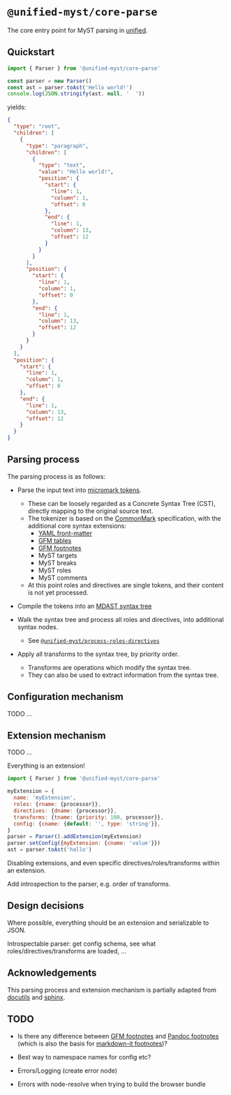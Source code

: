 # `@unified-myst/core-parse`

The core entry point for MyST parsing in [unified](https://unifiedjs.com/).

## Quickstart

```javascript
import { Parser } from '@unified-myst/core-parse'

const parser = new Parser()
const ast = parser.toAst('Hello world!')
console.log(JSON.stringify(ast, null, '  '))
```

yields:

```json
{
  "type": "root",
  "children": [
    {
      "type": "paragraph",
      "children": [
        {
          "type": "text",
          "value": "Hello world!",
          "position": {
            "start": {
              "line": 1,
              "column": 1,
              "offset": 0
            },
            "end": {
              "line": 1,
              "column": 13,
              "offset": 12
            }
          }
        }
      ],
      "position": {
        "start": {
          "line": 1,
          "column": 1,
          "offset": 0
        },
        "end": {
          "line": 1,
          "column": 13,
          "offset": 12
        }
      }
    }
  ],
  "position": {
    "start": {
      "line": 1,
      "column": 1,
      "offset": 0
    },
    "end": {
      "line": 1,
      "column": 13,
      "offset": 12
    }
  }
}
```

## Parsing process

The parsing process is as follows:

- Parse the input text into [micromark tokens](https://github.com/micromark/micromark#parse).
  - These can be loosely regarded as a Concrete Syntax Tree (CST), directly mapping to the original source text.
  - The tokenizer is based on the [CommonMark](https://commonmark.org/) specification, with the additional core syntax extensions:
    - [YAML front-matter](https://pandoc.org/MANUAL.html#extension-yaml_metadata_block)
    - [GFM tables](https://github.github.com/gfm/#tables-extension-)
    - [GFM footnotes](https://docs.github.com/en/get-started/writing-on-github/getting-started-with-writing-and-formatting-on-github/basic-writing-and-formatting-syntax#footnotes)
    - MyST targets
    - MyST breaks
    - MyST roles
    - MyST comments
  - At this point roles and directives are single tokens, and their content is not yet processed.

- Compile the tokens into an [MDAST syntax tree](https://github.com/syntax-tree/mdast)

- Walk the syntax tree and process all roles and directives, into additional syntax nodes.
  - See [`@unified-myst/process-roles-directives`](https://github.com/executablebooks/unified-myst/tree/main/packages/process-roles-directives#readme)

- Apply all transforms to the syntax tree, by priority order.
  - Transforms are operations which modify the syntax tree.
  - They can also be used to extract information from the syntax tree.

## Configuration mechanism

TODO ...

## Extension mechanism

TODO ...

Everything is an extension!

```javascript
import { Parser } from '@unified-myst/core-parse'

myExtension = {
  name: 'myExtension',
  roles: {rname: {processor}},
  directives: {dname: {processor}},
  transforms: {tname: {priority: 100, processor}},
  config: {cname: {default: '', type: 'string'}},
}
parser = Parser().addExtension(myExtension)
parser.setConfig({myExtension: {cname: 'value'}})
ast = parser.toAst('hallo')
```

Disabling extensions, and even specific directives/roles/transforms within an extension.

Add introspection to the parser, e.g. order of transforms.

## Design decisions

Where possible, everything should be an extension and serializable to JSON.

Introspectable parser: get config schema, see what roles/directives/transforms are loaded, ...

## Acknowledgements

This parsing process and extension mechanism is partially adapted from [docutils](https://docutils.sourceforge.io) and [sphinx](https://www.sphinx-doc.org).

## TODO

- Is there any difference between [GFM footnotes](https://docs.github.com/en/get-started/writing-on-github/getting-started-with-writing-and-formatting-on-github/basic-writing-and-formatting-syntax#footnotes) and [Pandoc footnotes](https://pandoc.org/MANUAL.html#footnotes) (which is also the basis for [markdown-it footnotes](https://mdit-py-plugins.readthedocs.io/en/latest/#footnotes))?

- Best way to namespace names for config etc?

- Errors/Logging (create error node)

- Errors with node-resolve when trying to build the browser bundle
